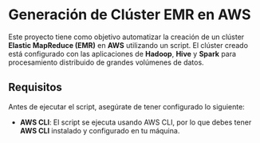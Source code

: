 # Generación de Clúster EMR en AWS

Este proyecto tiene como objetivo automatizar la creación de un clúster **Elastic MapReduce (EMR)** en **AWS** utilizando un script. El clúster creado está configurado con las aplicaciones de **Hadoop**, **Hive** y **Spark** para procesamiento distribuido de grandes volúmenes de datos.

## Requisitos

Antes de ejecutar el script, asegúrate de tener configurado lo siguiente:

- **AWS CLI**: El script se ejecuta usando AWS CLI, por lo que debes tener **AWS CLI** instalado y configurado en tu máquina. 
 
